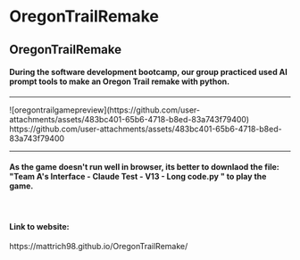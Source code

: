 # OregonTrailRemake
<h2>OregonTrailRemake</h2>
<h4>During the software development bootcamp, our group practiced used AI prompt tools to make an Oregon Trail remake with python.</h4>
<hr>
![oregontrailgamepreview](https://github.com/user-attachments/assets/483bc401-65b6-4718-b8ed-83a743f79400)
https://github.com/user-attachments/assets/483bc401-65b6-4718-b8ed-83a743f79400
<hr>
<h4>As the game doesn't run well in browser, its better to downlaod the file: "Team A's Interface - Claude Test - V13 - Long code.py
" to play the game.</h4>
<br>
<h4>Link to website:</h4>
https://mattrich98.github.io/OregonTrailRemake/
